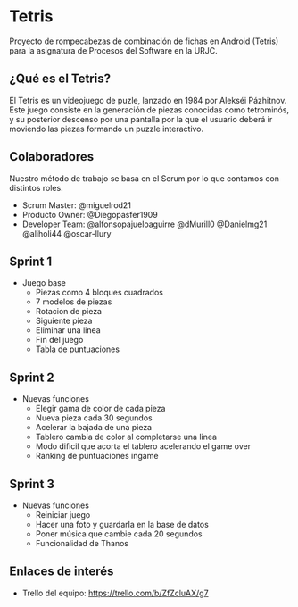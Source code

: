 # Tetris
Proyecto de rompecabezas de combinación de fichas en Android (Tetris) para la asignatura de Procesos del Software en la URJC.
## ¿Qué es el Tetris?
El Tetris es un videojuego de puzle, lanzado en 1984 por Alekséi Pázhitnov.
Este juego consiste en la generación de piezas conocidas como tetrominós, y su posterior descenso por una pantalla por la que el usuario deberá ir moviendo las piezas formando un puzzle interactivo.
## Colaboradores
Nuestro método de trabajo se basa en el Scrum por lo que contamos con distintos roles.
* Scrum Master: @miguelrod21
* Producto Owner:  @Diegopasfer1909
* Developer Team: @alfonsopajueloaguirre @dMurill0 @Danielmg21 @aliholi44 @oscar-llury
## Sprint 1
* Juego base
  * Piezas como 4 bloques cuadrados
  * 7 modelos de piezas
  * Rotacion de pieza
  * Siguiente pieza
  * Eliminar una linea
  * Fin del juego
  * Tabla de puntuaciones

## Sprint 2
* Nuevas funciones
  * Elegir gama de color de cada pieza
  * Nueva pieza cada 30 segundos
  * Acelerar la bajada de una pieza
  * Tablero cambia de color al completarse una linea
  * Modo dificil que acorta el tablero acelerando el game over
  * Ranking de puntuaciones ingame

## Sprint 3
* Nuevas funciones
  * Reiniciar juego
  * Hacer una foto y guardarla en la base de datos
  * Poner música que cambie cada 20 segundos
  * Funcionalidad de Thanos

## Enlaces de interés
* Trello del equipo: https://trello.com/b/ZfZcluAX/g7
